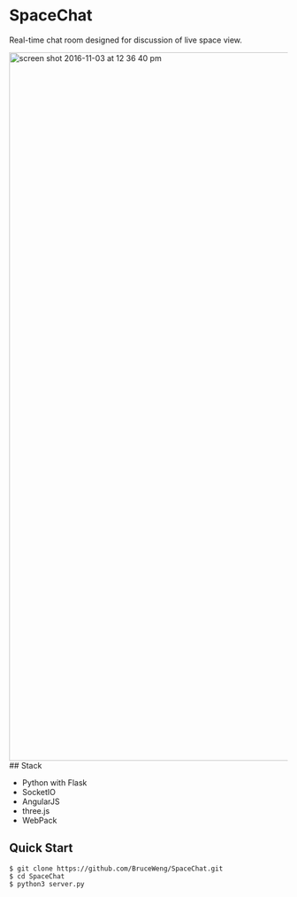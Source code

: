 # SpaceChat
Real-time chat room designed for discussion of live space view.

<img width="1280" alt="screen shot 2016-11-03 at 12 36 40 pm" src="https://cloud.githubusercontent.com/assets/10443123/19982420/3f5ec090-a1c3-11e6-825a-44cd2be6cbe7.png">
## Stack

- Python with Flask
- SocketIO
- AngularJS
- three.js
- WebPack

Quick Start
-----------
```shell
$ git clone https://github.com/BruceWeng/SpaceChat.git
$ cd SpaceChat
$ python3 server.py
```
